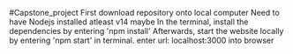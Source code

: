 #Capstone_project
First download repository onto local computer
Need to have Nodejs installed atleast v14 maybe
In the terminal, install the dependencies by entering 'npm install'
Afterwards, start the website locally by entering 'npm start' in terminal.
enter url: localhost:3000 into browser
